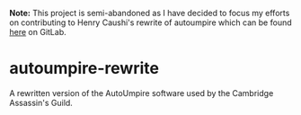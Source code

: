 **Note:** This project is semi-abandoned as I have decided to focus my efforts on contributing to Henry Caushi's rewrite of autoumpire which can be found [here](https://gitlab.com/caushi-and-co/autoumpire-2) on GitLab.

# autoumpire-rewrite
 A rewritten version of the AutoUmpire software used by the Cambridge Assassin's Guild.
